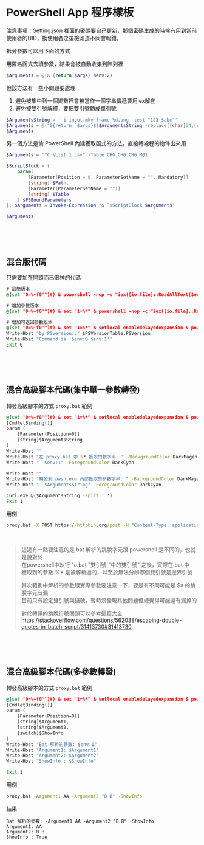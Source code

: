 PowerShell App 程序樣板
====

注意事項：Setting.json 裡面的密碼要自己更新，那個密碼生成的時候有用到當前使用者的UID，換使用者之後檢測道不同會報錯。

拆分參數可以用下面的方式

用匿名函式去讀參數，結果會被自動收集到陣列裡

```ps1
$Arguments = @(& {return $args} $env:2)
```

但該方法有一些小問題要處理
1. 避免被集中到一個變數裡會被當作一個字串傳遞要用iex解套
2. 避免被雙引號解釋，要把雙引號轉成單引號

```ps1
$ArgumentsString = '-i input.mkv frame-%d.png -test "123 $abc"'
$Arguments = @("&{return `$args}$($ArgumentsString -replace([char]34,[char]39))"|Invoke-Expression)
$Arguments
```

另一個方法是偷 PowerShell 內建獲取函式的方法，直接轉線程的物件出來用

```ps1
$Arguments = '"C:\List 1.csv" -Table CHG.CHG.CHG_M01'

$ScriptBlock = {
    param(
        [Parameter(Position = 0, ParameterSetName = "", Mandatory)]
        [string] $Path,
        [Parameter(ParameterSetName = "")]
        [string] $Table
    ) $PSBoundParameters
}; $Arguments = Invoke-Expression "& `$ScriptBlock $Arguments"

$Arguments
```



<br><br><br>

## 混合版代碼
只需要加在開頭而已很神的代碼

```bat
# 最簡版本
@(set "0=%~f0"^)#) & powershell -nop -c "iex([io.file]::ReadAllText($env:0))" & exit /b

# 增加參數版本
@(set "0=%~f0"^)#) & set "1=%*" & powershell -nop -c "iex([io.file]::ReadAllText($env:0))" & exit /b

# 增加可返回參數版本
@(set "0=%~f0"^)#) & set "1=%*" & setlocal enabledelayedexpansion & powershell -nop -c "iex([io.file]::ReadAllText($env:0));$Host.SetShouldExit($LastExitCode);Exit $LastExitCode" & exit /b !errorlevel!
Write-Host "by PSVersion::" $PSVersionTable.PSVersion
Write-Host "Command is '$env:0 $env:1'"
Exit 0


```



<br><br><br>

## 混合高級腳本代碼(集中單一參數轉發)
轉發高級腳本的方式 `proxy.bat` 範例

```bat
@(set "0=%~f0"^)#) & set "1=%*" & setlocal enabledelayedexpansion & powershell -nop -c "$dq=[char]34;$a='(['+$dq+'$`])';$b='`$1';$scr=([io.file]::ReadAllText($env:0,[Text.Encoding]::Default)-split'\n',2)[1]; $parm=$env:1-replace($a,$b); iex('&{'+$scr+'}'+$dq+$parm+$dq); $err=$LastExitCode;$Host.SetShouldExit($err);Exit($err)" & exit /b !errorlevel!
[CmdletBinding()]
param (
    [Parameter(Position=0)]
    [string]$ArgumentsString
)
Write-Host ""
Write-Host "在 proxy.bat 中 %* 獲取的數字串 :" -BackgroundColor DarkMagenta
Write-Host "  $env:1" -ForegroundColor DarkCyan

Write-Host ""
Write-Host "轉發到 pwsh.exe 內部獲取的參數字串: " -BackgroundColor DarkMagenta
Write-Host "  $ArgumentsString" -ForegroundColor DarkCyan

curl.exe @($ArgumentsString -split ' ')
Exit 1


```

用例

```bat
proxy.bat -X POST https://httpbin.org/post -H "Content-Type: application/json" -d "{\"key\": \"value\"}"


```

<br>

> 這邊有一點要注意的是 bat 解析的跳脫字元跟 powershell 是不同的，也就是說對於  
> 在powershell中執行 "a.bat "雙引號`"中的雙引號" 之後，實際在 bat 中  
> 獲取到的參數 %* 是被解析過的，以至於無法分辨哪個雙引號是邊界引號  
>   
> 其次範例中解析的參數跟實際參數要注意一下，要是有不同可能是 $a 的跳脫字元有漏  
> 目前只有設定雙引號與錢號，暫時沒發現其他問題但總覺得可能還有漏掉的  
>   
> 對於轉譯的跳脫符號問題可以參考這篇大全  
> https://stackoverflow.com/questions/562038/escaping-double-quotes-in-batch-script/31413730#31413730  



<br><br><br>

## 混合高級腳本代碼(多參數轉發)
轉發高級腳本的方式 `proxy.bat` 範例

```bat
@(set "0=%~f0"^)#) & set "1=%*" & setlocal enabledelayedexpansion & powershell -nop -c "$scr=([io.file]::ReadAllText($env:0,[Text.Encoding]::Default)-split'\n',2)[1]; iex('&{'+$scr+'}'+($env:1)); $err=$LastExitCode;$Host.SetShouldExit($err);Exit($err)" & exit /b !errorlevel!
[CmdletBinding()]
param (
    [Parameter(Position=0)]
    [string]$Argument1,
    [string]$Argument2,
    [switch]$ShowInfo
)
Write-Host "Bat 解析的參數: $env:1"
Write-Host "Argument1: $Argument1"
Write-Host "Argument2: $Argument2"
Write-Host "ShowInfo : $ShowInfo"

Exit 1


```

用例

```bat
proxy.bat -Argument1 AA -Argument2 "B B" -ShowInfo

```

結果

```
Bat 解析的參數: -Argument1 AA -Argument2 "B B" -ShowInfo
Argument1: AA
Argument2: B B
ShowInfo : True
```
